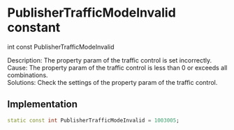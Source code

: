 


# PublisherTrafficModeInvalid constant







int const PublisherTrafficModeInvalid
  




<p>Description: The property param of the traffic control is set incorrectly.<br>Cause: The property param of the traffic control is less than 0 or exceeds all combinations.<br>Solutions: Check the settings of the property param of the traffic control.</p>



## Implementation

```dart
static const int PublisherTrafficModeInvalid = 1003005;
```







